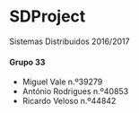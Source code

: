# SDProject

Sistemas Distribuidos 2016/2017

<h4>Grupo 33 </h4>
<ul>
<li>Miguel Vale n.º39279  </li> 
<li>António Rodrigues n.º40853  </li>
<li>Ricardo Veloso n.º44842  </li>
</ul>


